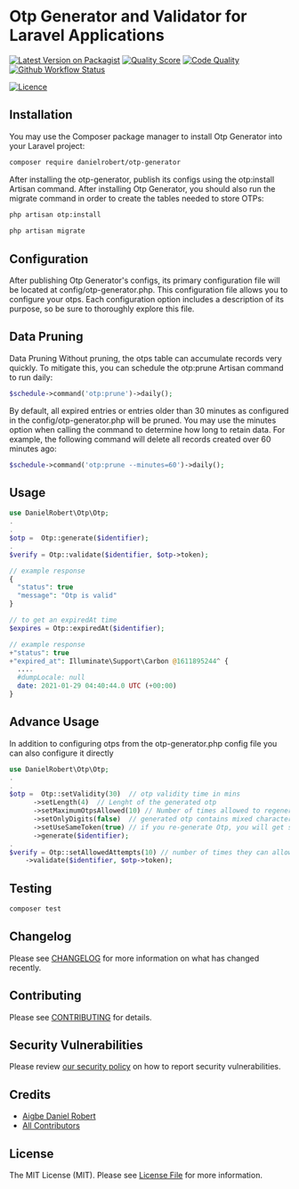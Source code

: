 # Otp Generator and Validator for Laravel Applications

[![Latest Version on Packagist](https://img.shields.io/packagist/v/danielrobert/otp-generator?style=for-the-badge)](https://packagist.org/packages/danielrobert1otp-generator)
[![Quality Score](https://img.shields.io/scrutinizer/quality/g/danielrobert1/otp-generator/master?style=for-the-badge)](https://scrutinizer-ci.com/g/danielrobert1/otp-generator/)
[![Code Quality](https://img.shields.io/codefactor/grade/github/danielrobert1/otp-generator?style=for-the-badge)](https://www.codefactor.io/repository/github/danielrobert1/otp-generator)
[![Github Workflow Status](https://img.shields.io/github/actions/workflow/status/danielrobert1/otp-generator/run-tests.yml?branch=master&style=for-the-badge)](https://github.com/danielrobert1/otp-generator/actions/workflows/run-tests.yml)
<!-- [![Total Downloads](https://img.shields.io/packagist/dt/danielrobert/otp-generator?style=for-the-badge)](https://packagist.org/packages/danielrobert/otp-generator) -->
[![Licence](https://img.shields.io/packagist/l/danielrobert/otp-generator?style=for-the-badge)](https://packagist.org/packages/danielrobert/otp-generator)



## Installation

You may use the Composer package manager to install Otp Generator into your Laravel project:

```bash
composer require danielrobert/otp-generator
```

After installing the otp-generator, publish its configs using the otp:install Artisan command. After installing Otp Generator, you should also run the migrate command in order to create the tables needed to store OTPs:

```bash
php artisan otp:install
 
php artisan migrate
```


## Configuration

After publishing Otp Generator's configs, its primary configuration file will be located at config/otp-generator.php. This configuration file allows you to configure your otps. Each configuration option includes a description of its purpose, so be sure to thoroughly explore this file.


## Data Pruning

Data Pruning
Without pruning, the otps table can accumulate records very quickly. To mitigate this, you can schedule the otp:prune Artisan command to run daily:

```php
$schedule->command('otp:prune')->daily();
```

By default, all expired entries or entries older than 30 minutes as configured in the config/otp-generator.php will be pruned. You may use the minutes option when calling the command to determine how long to retain data. For example, the following command will delete all records created over 60 minutes ago:

```php
$schedule->command('otp:prune --minutes=60')->daily();
```

## Usage

```php
use DanielRobert\Otp\Otp;
.
.
$otp =  Otp::generate($identifier);
.
$verify = Otp::validate($identifier, $otp->token);

// example response
{
  "status": true
  "message": "Otp is valid"
}

// to get an expiredAt time
$expires = Otp::expiredAt($identifier);

// example response 
+"status": true
+"expired_at": Illuminate\Support\Carbon @1611895244^ {
  ....
  #dumpLocale: null
  date: 2021-01-29 04:40:44.0 UTC (+00:00)
}

```

## Advance Usage

In addition to configuring otps from the otp-generator.php config file you can also configure it directly

```php
use DanielRobert\Otp\Otp;
.
.
$otp =  Otp::setValidity(30)  // otp validity time in mins
      ->setLength(4)  // Lenght of the generated otp
      ->setMaximumOtpsAllowed(10) // Number of times allowed to regenerate otps
      ->setOnlyDigits(false)  // generated otp contains mixed characters ex:ad2312
      ->setUseSameToken(true) // if you re-generate Otp, you will get same token
      ->generate($identifier);
.
$verify = Otp::setAllowedAttempts(10) // number of times they can allow to attempt with wrong token
    ->validate($identifier, $otp->token);

```

## Testing

```bash
composer test
```

## Changelog

Please see [CHANGELOG](CHANGELOG.md) for more information on what has changed recently.

## Contributing

Please see [CONTRIBUTING](.github/CONTRIBUTING.md) for details.

## Security Vulnerabilities

Please review [our security policy](../../security/policy) on how to report security vulnerabilities.

## Credits

-   [Aigbe Daniel Robert](https://github.com/danielrobert1)
-   [All Contributors](../../contributors)

## License

The MIT License (MIT). Please see [License File](LICENSE.md) for more information.
